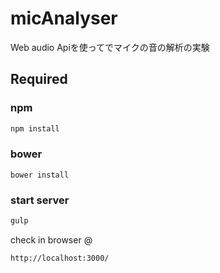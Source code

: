 # micAnalyser

Web audio Apiを使ってでマイクの音の解析の実験


## Required

### npm
```bash
npm install
```

### bower
```
bower install
```

### start server
```bash
gulp
```
check in browser @

```
http://localhost:3000/  
```
